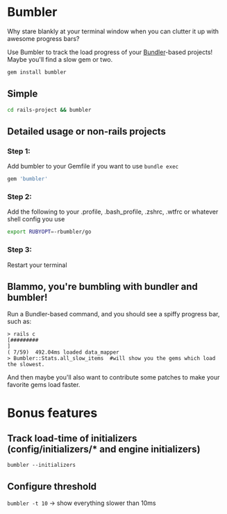 # Bumbler
Why stare blankly at your terminal window when you can clutter it up with awesome progress bars?

Use Bumbler to track the load progress of your [Bundler](http://gembundler.com/)-based projects!  Maybe you'll find a slow gem or two.

```Bash
gem install bumbler
```

## Simple

```Bash
cd rails-project && bumbler
```

## Detailed usage or non-rails projects
### Step 1:
Add bumbler to your Gemfile if you want to use `bundle exec`

```Ruby
gem 'bumbler'
```

### Step 2:
Add the following to your .profile, .bash_profile, .zshrc, .wtfrc or whatever shell config you use

```Bash
export RUBYOPT=-rbumbler/go
```

### Step 3:
Restart your terminal


## Blammo, you're bumbling with bundler and bumbler!
Run a Bundler-based command, and you should see a spiffy progress bar, such as:

```
> rails c
[#########                                                                     ]
( 7/59)  492.04ms loaded data_mapper
> Bumbler::Stats.all_slow_items  #will show you the gems which load the slowest.
```


And then maybe you'll also want to contribute some patches to make your favorite gems load faster.

# Bonus features

## Track load-time of initializers (config/initializers/* and engine initializers)

`bumbler --initializers`

## Configure threshold

`bumbler -t 10` -> show everything slower than 10ms

